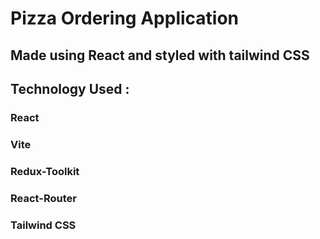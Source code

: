 # Pizza Ordering Application

## Made using React and styled with tailwind CSS

## Technology Used :

### React

### Vite

### Redux-Toolkit

### React-Router

### Tailwind CSS
